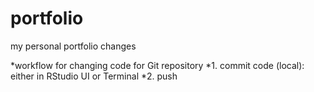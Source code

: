 # portfolio
my personal portfolio changes

*workflow for changing code for Git repository
*1. commit code (local): either in RStudio UI or Terminal
*2. push
